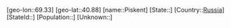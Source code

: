 ﻿---
location: [40.88,69.33]
type: City
tags:
- geo/City


SpocWebEntityId: 33389
isDeleted: false
confidential: public

---
[geo-lon::69.33]
[geo-lat::40.88]
[name::Piskent]
[State::]
[Country::[Russia](geo/Continent/Europe/Russia.md)]
[StateId::]
[Population::]
[Unknown::]

